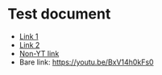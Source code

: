 # Test document

* [Link 1](https://www.youtube.com/watch?v=n5QaOADqSyY&list=PL2Uw4_HvXqvY2zhJ9AMUa_Z6dtMGF3gtb&index=2)
* [Link 2](https://www.youtube.com/watch?v=fr_hXLDLc38)
* [Non-YT link](https://www.google.com/search?q=test)
* Bare link: https://youtu.be/BxV14h0kFs0

